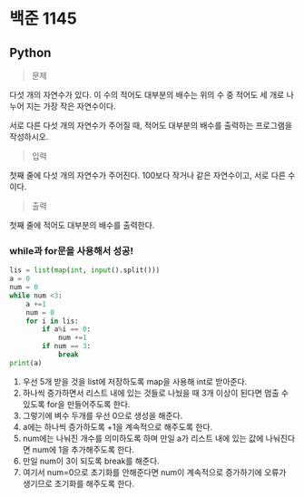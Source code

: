 # 백준 1145
## Python

> 문제

다섯 개의 자연수가 있다. 이 수의 적어도 대부분의 배수는 위의 수 중 적어도 세 개로 나누어 지는 가장 작은 자연수이다.

서로 다른 다섯 개의 자연수가 주어질 때, 적어도 대부분의 배수를 출력하는 프로그램을 작성하시오.

>입력

첫째 줄에 다섯 개의 자연수가 주어진다. 100보다 작거나 같은 자연수이고, 서로 다른 수이다.

>출력

첫째 줄에 적어도 대부분의 배수를 출력한다.

### while과 for문을 사용해서 성공!
```python
lis = list(map(int, input().split()))
a = 0
num = 0
while num <3:
    a +=1
    num = 0
    for i in lis:
        if a%i == 0:
            num +=1
        if num == 3:
            break
print(a)
```

1. 우선 5개 받을 것을 list에 저장하도록 map을 사용해 int로 받아준다.
2. 하나씩 증가하면서 리스트 내에 있는 것들로 나눴을 때 3개 이상이 된다면 멈출 수 있도록 for을 만들어주도록 한다.
3. 그렇기에 벼수 두개를 우선 0으로 생성을 해준다.
4. a에는 하나씩 증가하도록 +1을 계속적으로 해주도록 한다.
5. num에는 나눠진 개수를 의미하도록 하며 만일 a가 리스트 내에 있는 값에 나눠진다면 num에 1을 추가해주도록 한다.
6. 만일 num이 3이 되도록 break를 해준다.
7. 여기서 num=0으로 초기화를 안해준다면 num이 계속적으로 증가하기에 오류가 생기므로 초기화를 해주도록 한다.
